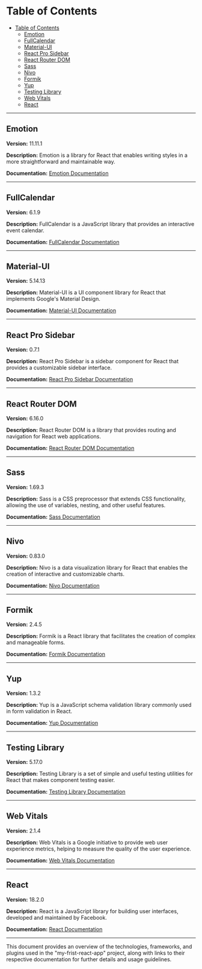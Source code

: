 # Table of Contents

- [Table of Contents](#table-of-contents)
  - [Emotion](#emotion)
  - [FullCalendar](#fullcalendar)
  - [Material-UI](#material-ui)
  - [React Pro Sidebar](#react-pro-sidebar)
  - [React Router DOM](#react-router-dom)
  - [Sass](#sass)
  - [Nivo](#nivo)
  - [Formik](#formik)
  - [Yup](#yup)
  - [Testing Library](#testing-library)
  - [Web Vitals](#web-vitals)
  - [React](#react)

---

## Emotion

**Version:** 11.11.1

**Description:** Emotion is a library for React that enables writing styles in a more straightforward and maintainable way.

**Documentation:** [Emotion Documentation](https://emotion.sh/docs/introduction)

---

## FullCalendar

**Version:** 6.1.9

**Description:** FullCalendar is a JavaScript library that provides an interactive event calendar.

**Documentation:** [FullCalendar Documentation](https://fullcalendar.io/docs)

---

## Material-UI

**Version:** 5.14.13

**Description:** Material-UI is a UI component library for React that implements Google's Material Design.

**Documentation:** [Material-UI Documentation](https://mui.com/)

---

## React Pro Sidebar

**Version:** 0.7.1

**Description:** React Pro Sidebar is a sidebar component for React that provides a customizable sidebar interface.

**Documentation:** [React Pro Sidebar Documentation](https://www.npmjs.com/package/react-pro-sidebar)

---

## React Router DOM

**Version:** 6.16.0

**Description:** React Router DOM is a library that provides routing and navigation for React web applications.

**Documentation:** [React Router DOM Documentation](https://reactrouter.com/web/guides/quick-start)

---

## Sass

**Version:** 1.69.3

**Description:** Sass is a CSS preprocessor that extends CSS functionality, allowing the use of variables, nesting, and other useful features.

**Documentation:** [Sass Documentation](https://sass-lang.com/documentation)

---

## Nivo

**Version:** 0.83.0

**Description:** Nivo is a data visualization library for React that enables the creation of interactive and customizable charts.

**Documentation:** [Nivo Documentation](https://nivo.rocks/)

---

## Formik

**Version:** 2.4.5

**Description:** Formik is a React library that facilitates the creation of complex and manageable forms.

**Documentation:** [Formik Documentation](https://formik.org/docs/overview)

---

## Yup

**Version:** 1.3.2

**Description:** Yup is a JavaScript schema validation library commonly used in form validation in React.

**Documentation:** [Yup Documentation](https://github.com/jquense/yup)

---

## Testing Library

**Version:** 5.17.0

**Description:** Testing Library is a set of simple and useful testing utilities for React that makes component testing easier.

**Documentation:** [Testing Library Documentation](https://testing-library.com/docs/)

---

## Web Vitals

**Version:** 2.1.4

**Description:** Web Vitals is a Google initiative to provide web user experience metrics, helping to measure the quality of the user experience.

**Documentation:** [Web Vitals Documentation](https://web.dev/vitals/)

---

## React

**Version:** 18.2.0

**Description:** React is a JavaScript library for building user interfaces, developed and maintained by Facebook.

**Documentation:** [React Documentation](https://reactjs.org/docs/getting-started.html)

---

This document provides an overview of the technologies, frameworks, and plugins used in the "my-frist-react-app" project, along with links to their respective documentation for further details and usage guidelines.
